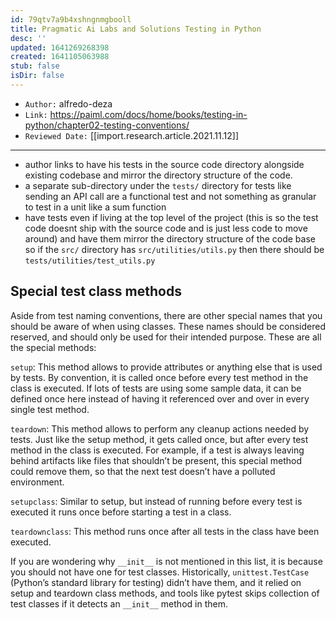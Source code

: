 ```yaml
---
id: 79qtv7a9b4xshngnmgbooll
title: Pragmatic Ai Labs and Solutions Testing in Python
desc: ''
updated: 1641269268398
created: 1641105063988
stub: false
isDir: false
---
```



- `Author:` alfredo-deza
- `Link:` <https://paiml.com/docs/home/books/testing-in-python/chapter02-testing-conventions/>
- `Reviewed Date:` [[import.research.article.2021.11.12]]

---

- author links to have his tests in the source code directory alongside existing codebase and mirror the directory structure of the code.
- a separate sub-directory under the `tests/` directory for tests like sending an API call are a functional test and not something as granular to test in a unit like a sum function
- have tests even if living at the top level of the project (this is so the test code doesnt ship with the source code and is just less code to move around) and have them mirror the directory structure of the code base so if the `src/` directory has `src/utilities/utils.py` then there should be `tests/utilities/test_utils.py`

## Special test class methods

Aside from test naming conventions, there are other special names that you should be aware of when using classes. These names should be considered reserved, and should only be used for their intended purpose. These are all the special methods:

`setup`: This method allows to provide attributes or anything else that is used by tests. By convention, it is called once before every test method in the class is executed. If lots of tests are using some sample data, it can be defined once here instead of having it referenced over and over in every single test method.

`teardown`: This method allows to perform any cleanup actions needed by tests. Just like the setup method, it gets called once, but after every test method in the class is executed. For example, if a test is always leaving behind artifacts like files that shouldn’t be present, this special method could remove them, so that the next test doesn’t have a polluted environment.

`setupclass`: Similar to setup, but instead of running before every test is executed it runs once before starting a test in a class.

`teardownclass`: This method runs once after all tests in the class have been executed.

If you are wondering why `__init__` is not mentioned in this list, it is because you should not have one for test classes. Historically, `unittest.TestCase` (Python’s standard library for testing) didn’t have them, and it relied on setup and teardown class methods, and tools like pytest skips collection of test classes if it detects an `__init__` method in them.

